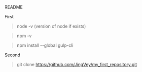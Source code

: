 README

First
> node -v (version of node if exists)

> npm -v

> npm install --global gulp-cli

Second

> git clone https://github.com/JingVey/my_first_repository.git

